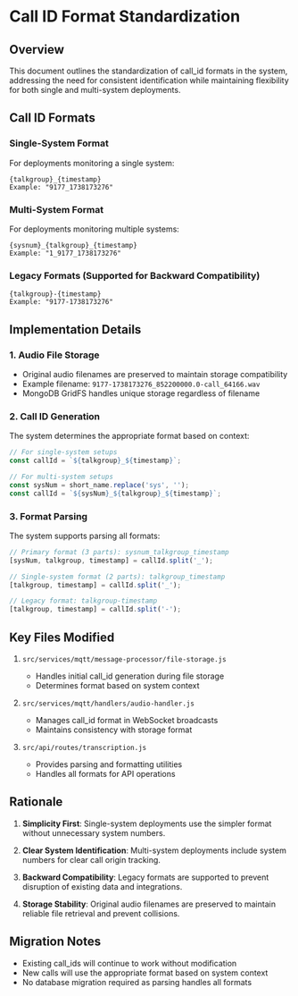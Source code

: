 # Call ID Format Standardization

## Overview

This document outlines the standardization of call_id formats in the system, addressing the need for consistent identification while maintaining flexibility for both single and multi-system deployments.

## Call ID Formats

### Single-System Format
For deployments monitoring a single system:
```
{talkgroup}_{timestamp}
Example: "9177_1738173276"
```

### Multi-System Format
For deployments monitoring multiple systems:
```
{sysnum}_{talkgroup}_{timestamp}
Example: "1_9177_1738173276"
```

### Legacy Formats (Supported for Backward Compatibility)
```
{talkgroup}-{timestamp}
Example: "9177-1738173276"
```

## Implementation Details

### 1. Audio File Storage
- Original audio filenames are preserved to maintain storage compatibility
- Example filename: `9177-1738173276_852200000.0-call_64166.wav`
- MongoDB GridFS handles unique storage regardless of filename

### 2. Call ID Generation
The system determines the appropriate format based on context:

```javascript
// For single-system setups
const callId = `${talkgroup}_${timestamp}`;

// For multi-system setups
const sysNum = short_name.replace('sys', '');
const callId = `${sysNum}_${talkgroup}_${timestamp}`;
```

### 3. Format Parsing
The system supports parsing all formats:

```javascript
// Primary format (3 parts): sysnum_talkgroup_timestamp
[sysNum, talkgroup, timestamp] = callId.split('_');

// Single-system format (2 parts): talkgroup_timestamp
[talkgroup, timestamp] = callId.split('_');

// Legacy format: talkgroup-timestamp
[talkgroup, timestamp] = callId.split('-');
```

## Key Files Modified

1. `src/services/mqtt/message-processor/file-storage.js`
   - Handles initial call_id generation during file storage
   - Determines format based on system context

2. `src/services/mqtt/handlers/audio-handler.js`
   - Manages call_id format in WebSocket broadcasts
   - Maintains consistency with storage format

3. `src/api/routes/transcription.js`
   - Provides parsing and formatting utilities
   - Handles all formats for API operations

## Rationale

1. **Simplicity First**: Single-system deployments use the simpler format without unnecessary system numbers.

2. **Clear System Identification**: Multi-system deployments include system numbers for clear call origin tracking.

3. **Backward Compatibility**: Legacy formats are supported to prevent disruption of existing data and integrations.

4. **Storage Stability**: Original audio filenames are preserved to maintain reliable file retrieval and prevent collisions.

## Migration Notes

- Existing call_ids will continue to work without modification
- New calls will use the appropriate format based on system context
- No database migration required as parsing handles all formats
